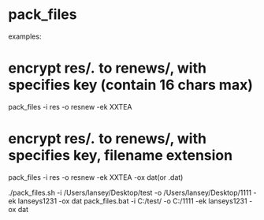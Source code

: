 pack_files
==========

examples:

# encrypt res/*.* to renews/, with specifies key (contain 16 chars max)
pack_files -i res -o resnew -ek XXTEA

# encrypt res/*.* to renews/, with specifies key, filename extension
pack_files -i res -o resnew -ek XXTEA -ox dat(or .dat)

./pack_files.sh -i /Users/lansey/Desktop/test -o /Users/lansey/Desktop/1111 -ek lanseys1231 -ox dat
pack_files.bat -i C:/test/ -o C:/1111 -ek lanseys1231 -ox dat
